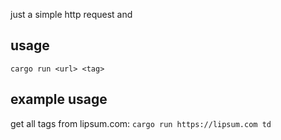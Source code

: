 just a simple http request and 

## usage
`cargo run <url> <tag>`

## example usage
get all <td> tags from lipsum.com:
`cargo run https://lipsum.com td`
